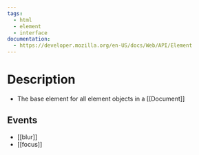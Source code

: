 ```yaml
---
tags:
  - html
  - element
  - interface
documentation:
  - https://developer.mozilla.org/en-US/docs/Web/API/Element
---
```

# Description
- The base element for all element objects in a [[Document]]
## Events
- [[blur]]
- [[focus]]
